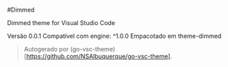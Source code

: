 #Dimmed

Dimmed theme for Visual Studio Code

Versão 0.0.1
Compatível com engine: ^1.0.0
Empacotado em theme-dimmed

> Autogerado por (go-vsc-theme)[https://github.com/NSAlbuquerque/go-vsc-theme].